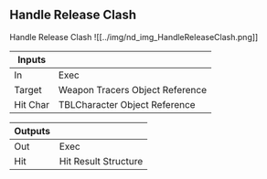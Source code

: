 ## Handle Release Clash
Handle Release Clash
![[../img/nd_img_HandleReleaseClash.png]]

|Inputs||
|--|--|
| In | Exec |
| Target | Weapon Tracers Object Reference |
| Hit Char | TBLCharacter Object Reference |

|Outputs||
|--|--|
| Out | Exec |
| Hit | Hit Result Structure |
